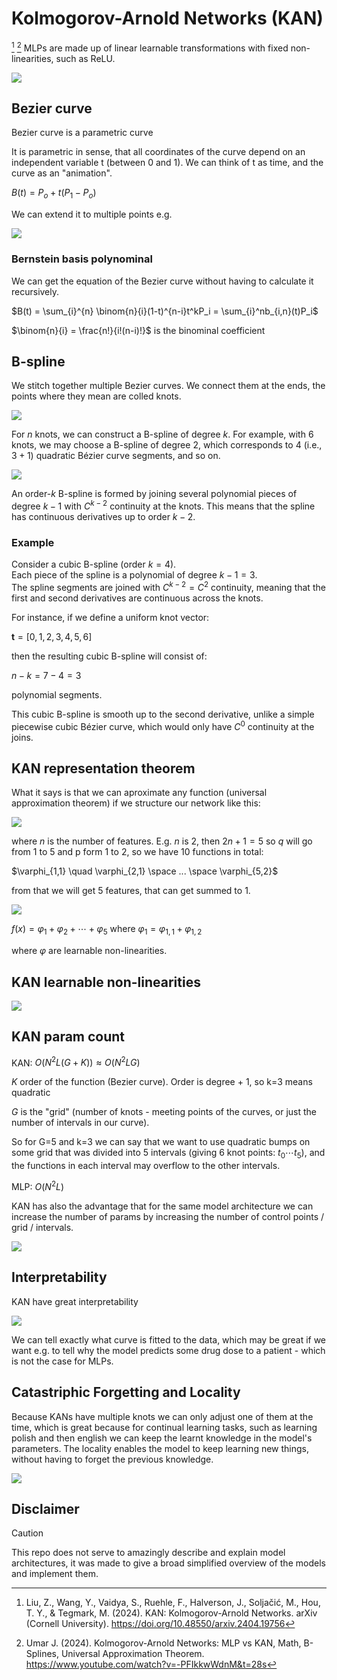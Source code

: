 # Kolmogorov-Arnold Networks (KAN)

[^1] [^2] MLPs are made up of linear learnable transformations with fixed non-linearities, such as ReLU. 

![](./img/kan_vs_mlp.png)

## Bezier curve
Bezier curve is a parametric curve

It is parametric in sense, that all coordinates of the curve depend on an independent variable t (between 0 and 1). We can think of t as time, and the curve as an "animation".

$B(t) = P_o + t(P_{1} - P_o)$

We can extend it to multiple points e.g.

![](./img/bezier_curve.png)

### Bernstein basis polynominal
We can get the equation of the Bezier curve without having to calculate it recursively.

$B(t) = \sum_{i}^{n} \binom{n}{i}(1-t)^{n-i}t^kP_i = \sum_{i}^nb_{i,n}(t)P_i$

$\binom{n}{i} = \frac{n!}{i!(n-i)!}$ is the binominal coefficient

## B-spline
We stitch together multiple Bezier curves. We connect them at the ends, the points where they mean are colled knots.

![](./img/b-spline.png)

For $n$ knots, we can construct a B-spline of degree $k$. For example, with $6$ knots, we may choose a B-spline of degree $2$, which corresponds to $4$ (i.e., $3 + 1$) quadratic Bézier curve segments, and so on.


![](./img/b-spline-deg.png)

An order-$k$ B-spline is formed by joining several polynomial pieces of degree $k - 1$ with $C^{k-2}$ continuity at the knots. This means that the spline has continuous derivatives up to order $k - 2$.

### Example
Consider a cubic B-spline (order $k = 4$).  
Each piece of the spline is a polynomial of degree $k - 1 = 3$.  
The spline segments are joined with $C^{k-2} = C^2$ continuity, meaning that the first and second derivatives are continuous across the knots.

For instance, if we define a uniform knot vector:

$\mathbf{t} = [0, 1, 2, 3, 4, 5, 6]$

then the resulting cubic B-spline will consist of:

$n - k = 7 - 4 = 3$

polynomial segments.

This cubic B-spline is smooth up to the second derivative, unlike a simple piecewise cubic Bézier curve, which would only have $C^0$ continuity at the joins.

## KAN representation theorem
What it says is that we can aproximate any function (universal approximation theorem) if we structure our network like this:

![](./img/theorem.png)

where $n$ is the number of features. E.g. $n$ is 2, then $2n+1=5$ so $q$ will go from 1 to 5 and p form 1 to 2, so we have 10 functions in total:

$\varphi_{1,1} \quad \varphi_{2,1} \space ... \space \varphi_{5,2}$

from that we will get 5 features, that can get summed to 1.

![](./img/kan_over.png)

$f(x) = \varphi_{1} + \varphi_{2} + \cdots + \varphi_{5}$ where $\varphi_{1} = \varphi_{1,1} + \varphi_{1,2}$

where $\varphi$ are learnable non-linearities.

## KAN learnable non-linearities
![](./img/kan_params.png)

## KAN param count

KAN: $O(N^2L(G+K)) \approx O(N^2LG)$

$K$ order of the function (Bezier curve). Order is degree + 1, so k=3 means quadratic

$G$ is the "grid" (number of knots - meeting points of the curves, or just the number of intervals in our curve).

So for G=5 and k=3 we can say that we want to use quadratic bumps on some grid that was divided into 5 intervals (giving 6 knot points: $t_0 \cdots t_5$), and the functions in each interval may overflow to the other intervals.

MLP: $O(N^2L)$

KAN has also the advantage that for the same model architecture we can increase the number of params by increasing the number of control points / grid / intervals.

![](./img/kan_grid.png)

## Interpretability
KAN have great interpretability

![](./img/kan_interp.png)

We can tell exactly what curve is fitted to the data, which may be great if we want e.g. to tell why the model predicts some drug dose to a patient - which is not the case for MLPs.

## Catastriphic Forgetting and Locality
Because KANs have multiple knots we can only adjust one of them at the time, which is great because for continual learning tasks, such as learning polish and then english we can keep the learnt knowledge in the model's parameters. The locality enables the model to keep learning new things, without having to forget the previous knowledge.

![](./img/kan_cont.png)

## Disclaimer
> [!CAUTION]
> This repo does not serve to amazingly describe and explain model architectures, it was made to give a broad simplified overview of the models and implement them.

[^1]: Liu, Z., Wang, Y., Vaidya, S., Ruehle, F., Halverson, J., Soljačić, M., Hou, T. Y., & Tegmark, M. (2024). KAN: Kolmogorov-Arnold Networks. arXiv (Cornell University). https://doi.org/10.48550/arxiv.2404.19756

[^2]: Umar J. (2024). Kolmogorov-Arnold Networks: MLP vs KAN, Math, B-Splines, Universal Approximation Theorem. https://www.youtube.com/watch?v=-PFIkkwWdnM&t=28s